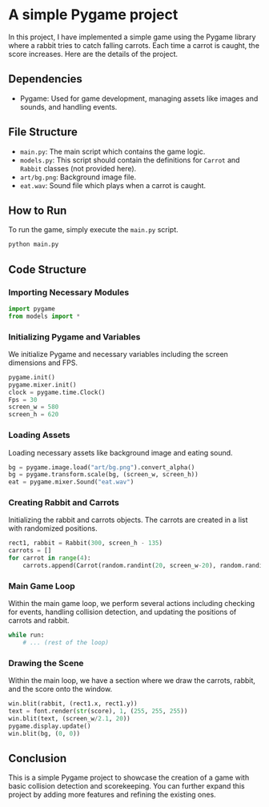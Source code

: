 # A simple Pygame project

In this project, I have implemented a simple game using the Pygame library where a rabbit tries to catch falling carrots. Each time a carrot is caught, the score increases. Here are the details of the project.

## Dependencies

- Pygame: Used for game development, managing assets like images and sounds, and handling events.

## File Structure

- `main.py`: The main script which contains the game logic.
- `models.py`: This script should contain the definitions for `Carrot` and `Rabbit` classes (not provided here).
- `art/bg.png`: Background image file.
- `eat.wav`: Sound file which plays when a carrot is caught.

## How to Run

To run the game, simply execute the `main.py` script.

```bash
python main.py
```

## Code Structure

### Importing Necessary Modules

```python
import pygame
from models import *
```

### Initializing Pygame and Variables

We initialize Pygame and necessary variables including the screen dimensions and FPS.

```python
pygame.init()
pygame.mixer.init()
clock = pygame.time.Clock()
Fps = 30
screen_w = 580
screen_h = 620
```

### Loading Assets

Loading necessary assets like background image and eating sound.

```python
bg = pygame.image.load("art/bg.png").convert_alpha()
bg = pygame.transform.scale(bg, (screen_w, screen_h))
eat = pygame.mixer.Sound("eat.wav")
```

### Creating Rabbit and Carrots

Initializing the rabbit and carrots objects. The carrots are created in a list with randomized positions.

```python
rect1, rabbit = Rabbit(300, screen_h - 135)
carrots = []
for carrot in range(4):
    carrots.append(Carrot(random.randint(20, screen_w-20), random.randint(-50, -10)))
```

### Main Game Loop

Within the main game loop, we perform several actions including checking for events, handling collision detection, and updating the positions of carrots and rabbit.

```python
while run:
    # ... (rest of the loop)
```

### Drawing the Scene

Within the main loop, we have a section where we draw the carrots, rabbit, and the score onto the window.

```python
win.blit(rabbit, (rect1.x, rect1.y))
text = font.render(str(score), 1, (255, 255, 255))
win.blit(text, (screen_w/2.1, 20))
pygame.display.update()
win.blit(bg, (0, 0))
```

## Conclusion

This is a simple Pygame project to showcase the creation of a game with basic collision detection and scorekeeping. You can further expand this project by adding more features and refining the existing ones.
